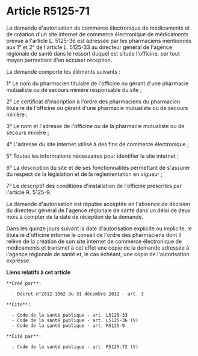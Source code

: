 # Article R5125-71

La demande d'autorisation de commerce électronique de médicaments et de création d'un site internet de commerce électronique
de médicaments prévue à l'article L. 5125-36 est adressée par les pharmaciens mentionnés aux 1° et 2° de l'article L. 5125-33
au directeur général de l'agence régionale de santé dans le ressort duquel est située l'officine, par tout moyen permettant
d'en accuser réception. 

La demande comporte les éléments suivants : 

1° Le nom du pharmacien titulaire de l'officine ou gérant d'une pharmacie mutualiste ou de secours minière responsable du
site ; 

2° Le certificat d'inscription à l'ordre des pharmaciens du pharmacien titulaire de l'officine ou gérant d'une pharmacie
mutualiste ou de secours minière ; 

3° Le nom et l'adresse de l'officine ou de la pharmacie mutualiste ou de secours minière ; 

4° L'adresse du site internet utilisé à des fins de commerce électronique ; 

5° Toutes les informations nécessaires pour identifier le site internet ; 

6° La description du site et de ses fonctionnalités permettant de s'assurer du respect de la législation et de la
réglementation en vigueur ; 

7° Le descriptif des conditions d'installation de l'officine prescrites par l'article R. 5125-9. 

La demande d'autorisation est réputée acceptée en l'absence de décision du directeur général de l'agence régionale de santé
dans un délai de deux mois à compter de la date de réception de la demande. 

Dans les quinze jours suivant la date d'autorisation explicite ou implicite, le titulaire d'officine informe le conseil de
l'ordre des pharmaciens dont il relève de la création de son site internet de commerce électronique de médicaments et
transmet à cet effet une copie de la demande adressée à l'agence régionale de santé et, le cas échéant, une copie de
l'autorisation expresse.

**Liens relatifs à cet article**

	**Créé par**:

	  - Décret n°2012-1562 du 31 décembre 2012 - art. 3

	**Cite**:

	  - Code de la santé publique - art. L5125-33
	  - Code de la santé publique - art. L5125-36 (V)
	  - Code de la santé publique - art. R5125-9

	**Cité par**:

	  - Code de la santé publique - art. R5125-72 (V)
